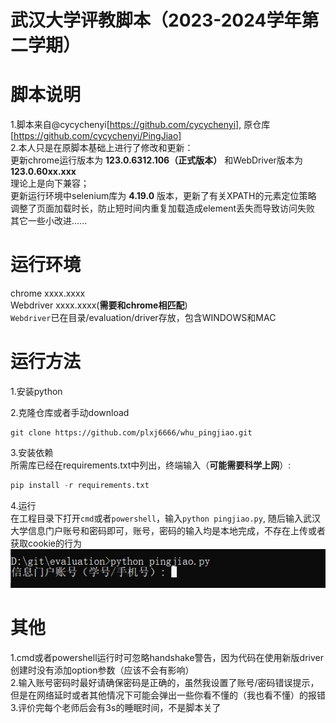 武汉大学评教脚本（2023-2024学年第二学期）
= 
# 脚本说明
1.脚本来自@cycychenyi[https://github.com/cycychenyi], 原仓库[https://github.com/cycychenyi/PingJiao]  
2.本人只是在原脚本基础上进行了修改和更新：  
    更新chrome运行版本为 **123.0.6312.106（正式版本）** 和WebDriver版本为 **123.0.60xx.xxx**  
    理论上是向下兼容；  
    更新运行环境中selenium库为 **4.19.0** 版本，更新了有关XPATH的元素定位策略  
    调整了页面加载时长，防止短时间内重复加载造成element丢失而导致访问失败  
    其它一些小改进......  

# 运行环境  
chrome xxxx.xxxx   
Webdriver xxxx.xxxx(**需要和chrome相匹配**)  
```Webdriver```已在目录/evaluation/driver存放，包含WINDOWS和MAC

# 运行方法  
1.安装python  

2.克隆仓库或者手动download  
```
git clone https://github.com/plxj6666/whu_pingjiao.git
```

3.安装依赖  
所需库已经在requirements.txt中列出，终端输入（**可能需要科学上网**）:  
```python
pip install -r requirements.txt
```

4.运行  
在工程目录下打开```cmd```或者```powershell```，输入```python pingjiao.py```, 随后输入武汉大学信息门户账号和密码即可，账号，密码的输入均是本地完成，不存在上传或者获取cookie的行为  
![Alt text](./evaluation/image/image-1.png)

# 其他  
1.cmd或者powershell运行时可忽略handshake警告，因为代码在使用新版driver创建时没有添加option参数（应该不会有影响）  
2.输入账号密码时最好请确保密码是正确的，虽然我设置了账号/密码错误提示，但是在网络延时或者其他情况下可能会弹出一些你看不懂的（我也看不懂）的报错  
3.评价完每个老师后会有3s的睡眠时间，不是脚本关了

